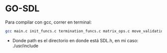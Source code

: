 # GO-SDL
Para compilar con gcc, correr en terminal:

```bash
gcc main.c init_funcs.c termination_funcs.c matrix_ops.c move_validation.c bit_ops.c player_input_processing.c rendering.c game_stats_funcs.c game_states.c buttons.c -o main -Ipath -lSDL2main -lSDL2
```

- Donde path es el directorio en donde está SDL.h, en mi caso: ./usr/include
